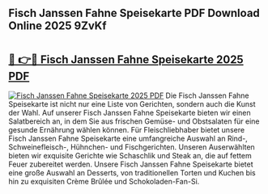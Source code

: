 ## Fisch Janssen Fahne Speisekarte PDF Download Online 2025 9ZvKf

# <h2><a href="http://gcb35k2.nevu.top/?p=Fisch+Janssen+Fahne+Speisekarte">🔗 👉🔴 Fisch Janssen Fahne Speisekarte 2025 PDF</a></h2>

[![Fisch Janssen Fahne Speisekarte 2025 PDF](https://i.imgur.com/dBaPXMq.png)](http://gcb35k2.nevu.top/?p=Fisch+Janssen+Fahne+Speisekarte)
Die Fisch Janssen Fahne Speisekarte ist nicht nur eine Liste von Gerichten, sondern auch die Kunst der Wahl. Auf unserer Fisch Janssen Fahne Speisekarte bieten wir einen Salatbereich an, in dem Sie aus frischen Gemüse- und Obstsalaten für eine gesunde Ernährung wählen können. Für Fleischliebhaber bietet unsere Fisch Janssen Fahne Speisekarte eine umfangreiche Auswahl an Rind-, Schweinefleisch-, Hühnchen- und Fischgerichten. Unseren Auserwählten bieten wir exquisite Gerichte wie Schaschlik und Steak an, die auf fettem Feuer zubereitet werden. Unsere Fisch Janssen Fahne Speisekarte bietet eine große Auswahl an Desserts, von traditionellen Torten und Kuchen bis hin zu exquisiten Crème Brûlée und Schokoladen-Fan-Si.
